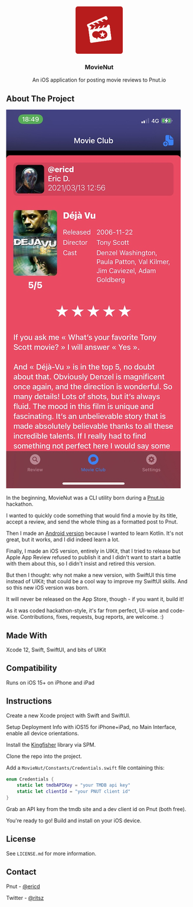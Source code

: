 <div id="top"></div>

<!-- PROJECT LOGO -->
<br />
<div align="center">
  <a href="https://github.com/ericdke/MovieNut">
    <img src="images/movienut_rounded.png" alt="Logo" width="128" height="128">
  </a>

<h3 align="center">MovieNut</h3>

  <p align="center">
    An iOS application for posting movie reviews to Pnut.io
    <br />
  </p>
</div>

<!-- ABOUT THE PROJECT -->
## About The Project

[![MovieNut][product-screenshot]](https://example.com)

In the beginning, MovieNut was a CLI utility born during a [Pnut.io](https://pnut.io/) hackathon. 

I wanted to quickly code something that would find a movie by its title, accept a review, and send the whole thing as a formatted post to Pnut.

Then I made an [Android version](https://pnut.io/apps/id/cm-Jnn2MRXyLpKDJ7RE0OWE49MBCGu4H) because I wanted to learn Kotlin. It's not great, but it works, and I did indeed learn a lot.

Finally, I made an iOS version, entirely in UIKit, that I tried to release but Apple App Review refused to publish it and I didn't want to start a battle with them about this, so I didn't insist and retired this version.

But then I thought: why not make a new version, with SwiftUI this time instead of UIKit; that could be a cool way to improve my SwiftUI skills. And so this new iOS version was born.

It will never be released on the App Store, though - if you want it, build it!

As it was coded hackathon-style, it's far from perfect, UI-wise and code-wise. Contributions, fixes, requests, bug reports, are welcome. :)


## Made With

Xcode 12, Swift, SwiftUI, and bits of UIKit


## Compatibility

Runs on iOS 15+ on iPhone and iPad


## Instructions

Create a new Xcode project with Swift and SwiftUI.

Setup Deployment Info with iOS15 for iPhone+iPad, no Main Interface, enable all device orientations.

Install the [Kingfisher](https://github.com/onevcat/Kingfisher) library via SPM.

Clone the repo into the project.

Add a `MovieNut/Constants/Credentials.swift` file containing this:

```swift
enum Credentials {
    static let tmdbAPIKey = "your TMDB api key"
    static let clientId = "your PNUT client id"
}
```

Grab an API key from the tmdb site and a dev client id on Pnut (both free).

You're ready to go! Build and install on your iOS device.


<!-- LICENSE -->
## License

See `LICENSE.md` for more information.


<!-- CONTACT -->
## Contact

Pnut    - [@ericd](https://pnut.io/@ericd)

Twitter - [@ritsz](https://twitter.com/Ritsz)

[product-screenshot]: /images/mnios.jpg